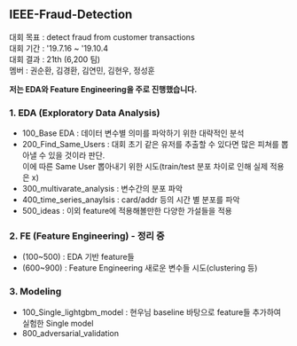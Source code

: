 ## IEEE-Fraud-Detection  

대회 목표 : detect fraud from customer transactions  
대회 기간 : '19.7.16 ~ '19.10.4    
대회 결과 : 21th (6,200 팀)  
멤버 : 권순환, 김경환, 김연민, 김현우, 정성훈  

**저는 EDA와 Feature Engineering을 주로 진행했습니다.**    

### 1. EDA (Exploratory Data Analysis)  

- 100_Base EDA : 데이터 변수별 의미를 파악하기 위한 대략적인 분석  
- 200_Find_Same_Users : 대회 초기 같은 유저를 추출할 수 있다면 많은 피쳐를 뽑아낼 수 있을 것이라 판단.  
 이에 따른 Same User 뽑아내기 위한 시도(train/test 분포 차이로 인해 실제 적용은 x)
- 300_multivarate_analysis : 변수간의 분포 파악
- 400_time_series_anaylsis : card/addr 등의 시간 별 분포를 파악
- 500_ideas : 이외 feature에 적용해볼만한 다양한 가설들을 적용

### 2. FE (Feature Engineering) - 정리 중  

- (100~500) : EDA 기반 feature들
- (600~900) : Feature Engineering 새로운 변수들 시도(clustering 등)

### 3. Modeling

- 100_Single_lightgbm_model : 현우님 baseline 바탕으로 feature들 추가하여 실험한 Single model  
- 800_adversarial_validation